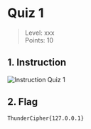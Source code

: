 # Quiz 1

> Level: xxx<br>
> Points: 10

## 1. Instruction

![Instruction Quiz 1](https://github.com/Keldy7/CTFs_Writeups/assets/93558050/da4a3289-0ff0-4ec4-aa37-1ff8c9ef23ac)

## 2. Flag

```text
ThunderCipher{127.0.0.1}
```

